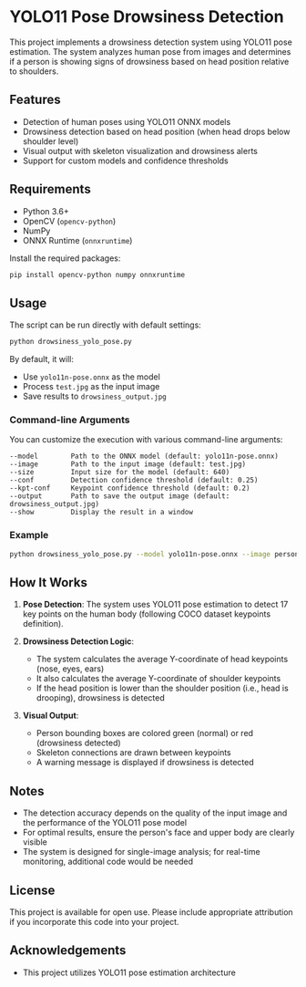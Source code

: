 # YOLO11 Pose Drowsiness Detection

This project implements a drowsiness detection system using YOLO11 pose estimation. The system analyzes human pose from images and determines if a person is showing signs of drowsiness based on head position relative to shoulders.

## Features

- Detection of human poses using YOLO11 ONNX models
- Drowsiness detection based on head position (when head drops below shoulder level)
- Visual output with skeleton visualization and drowsiness alerts
- Support for custom models and confidence thresholds

## Requirements

- Python 3.6+
- OpenCV (`opencv-python`)
- NumPy
- ONNX Runtime (`onnxruntime`)

Install the required packages:

```bash
pip install opencv-python numpy onnxruntime
```

## Usage

The script can be run directly with default settings:

```bash
python drowsiness_yolo_pose.py
```

By default, it will:
- Use `yolo11n-pose.onnx` as the model
- Process `test.jpg` as the input image
- Save results to `drowsiness_output.jpg`

### Command-line Arguments

You can customize the execution with various command-line arguments:

```
--model        Path to the ONNX model (default: yolo11n-pose.onnx)
--image        Path to the input image (default: test.jpg)
--size         Input size for the model (default: 640)
--conf         Detection confidence threshold (default: 0.25)
--kpt-conf     Keypoint confidence threshold (default: 0.2)
--output       Path to save the output image (default: drowsiness_output.jpg)
--show         Display the result in a window
```

### Example

```bash
python drowsiness_yolo_pose.py --model yolo11n-pose.onnx --image person.jpg --show
```

## How It Works

1. **Pose Detection**: The system uses YOLO11 pose estimation to detect 17 key points on the human body (following COCO dataset keypoints definition).

2. **Drowsiness Detection Logic**: 
   - The system calculates the average Y-coordinate of head keypoints (nose, eyes, ears)
   - It also calculates the average Y-coordinate of shoulder keypoints
   - If the head position is lower than the shoulder position (i.e., head is drooping), drowsiness is detected

3. **Visual Output**:
   - Person bounding boxes are colored green (normal) or red (drowsiness detected)
   - Skeleton connections are drawn between keypoints
   - A warning message is displayed if drowsiness is detected

## Notes

- The detection accuracy depends on the quality of the input image and the performance of the YOLO11 pose model
- For optimal results, ensure the person's face and upper body are clearly visible
- The system is designed for single-image analysis; for real-time monitoring, additional code would be needed

## License

This project is available for open use. Please include appropriate attribution if you incorporate this code into your project.

## Acknowledgements

- This project utilizes YOLO11 pose estimation architecture

